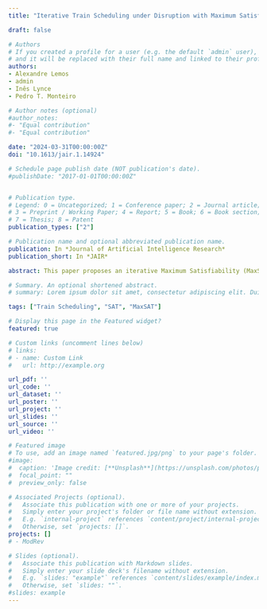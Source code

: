 ```yaml
---
title: "Iterative Train Scheduling under Disruption with Maximum Satisfiability"

draft: false

# Authors
# If you created a profile for a user (e.g. the default `admin` user), write the username (folder name) here 
# and it will be replaced with their full name and linked to their profile.
authors:
- Alexandre Lemos
- admin
- Inês Lynce
- Pedro T. Monteiro

# Author notes (optional)
#author_notes:
#- "Equal contribution"
#- "Equal contribution"

date: "2024-03-31T00:00:00Z"
doi: "10.1613/jair.1.14924"

# Schedule page publish date (NOT publication's date).
#publishDate: "2017-01-01T00:00:00Z"


# Publication type.
# Legend: 0 = Uncategorized; 1 = Conference paper; 2 = Journal article;
# 3 = Preprint / Working Paper; 4 = Report; 5 = Book; 6 = Book section;
# 7 = Thesis; 8 = Patent
publication_types: ["2"]

# Publication name and optional abbreviated publication name.
publication: In *Journal of Artificial Intelligence Research*
publication_short: In *JAIR*

abstract: This paper proposes an iterative Maximum Satisfiability (MaxSAT) approach designed to solve train scheduling optimization problems. The generation of railway timetables is known to be intractable for a single track. We consider hundreds of trains on interconnected multi-track railway networks with complex connections between trains. Furthermore, the proposed algorithm is incremental to reduce the impact of time discretization.</br>The performance of our approach is evaluated with the real-world Swiss Federal Railway (SBB) Crowd Sourcing Challenge benchmark and Periodic Event Scheduling Problems benchmark (PESPLib). The execution time of the proposed approach is shown to be, on average, twice as fast as the best existing solution for the SBB instances. In addition, we achieve a significant improvement over SAT-based solutions for solving the PESPLib instances.</br>We also analyzed real schedule data from Switzerland and the Netherlands to create a disruption generator based on probability distributions. The novel incremental algorithm allows solving the train scheduling problem under disruptions with better performance than traditional algorithms.

# Summary. An optional shortened abstract.
# summary: Lorem ipsum dolor sit amet, consectetur adipiscing elit. Duis posuere tellus ac convallis placerat. Proin tincidunt magna sed ex sollicitudin condimentum.

tags: ["Train Scheduling", "SAT", "MaxSAT"]

# Display this page in the Featured widget?
featured: true

# Custom links (uncomment lines below)
# links:
# - name: Custom Link
#   url: http://example.org

url_pdf: ''
url_code: ''
url_dataset: ''
url_poster: ''
url_project: ''
url_slides: ''
url_source: ''
url_video: ''

# Featured image
# To use, add an image named `featured.jpg/png` to your page's folder. 
#image:
#  caption: 'Image credit: [**Unsplash**](https://unsplash.com/photos/pLCdAaMFLTE)'
#  focal_point: ""
#  preview_only: false

# Associated Projects (optional).
#   Associate this publication with one or more of your projects.
#   Simply enter your project's folder or file name without extension.
#   E.g. `internal-project` references `content/project/internal-project/index.md`.
#   Otherwise, set `projects: []`.
projects: []
# - ModRev

# Slides (optional).
#   Associate this publication with Markdown slides.
#   Simply enter your slide deck's filename without extension.
#   E.g. `slides: "example"` references `content/slides/example/index.md`.
#   Otherwise, set `slides: ""`.
#slides: example
---
```


